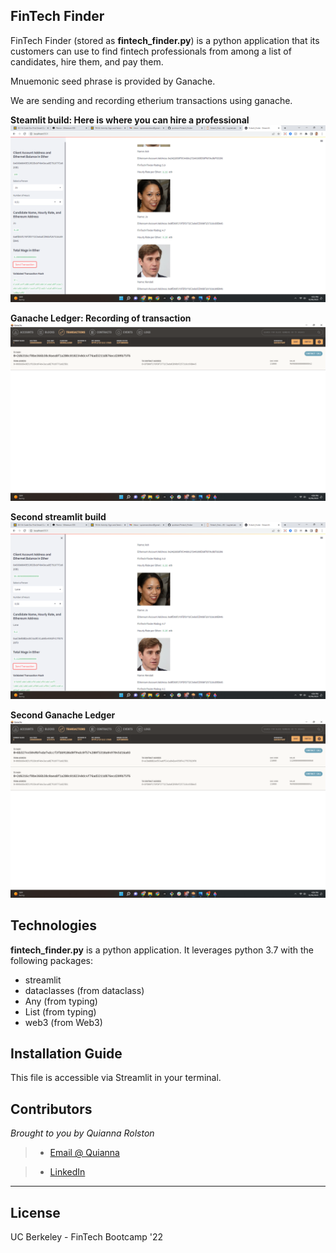 ## FinTech Finder

FinTech Finder (stored as **fintech_finder.py**) is a python application that its customers can use to find fintech professionals from among a list of candidates, hire them, and pay them.


Mnuemonic seed phrase is provided by Ganache.


We are sending and recording etherium transactions using ganache.

**Steamlit build: Here is where you can hire a professional**
![Streamlit build 1](Images/1.png)

**Ganache Ledger: Recording of transaction**
![Ganache 1](Images/2.png)


**Second streamlit build**
![Streamlit build 2](Images/3.png)


**Second Ganache Ledger**
![Ganache 2](Images/4.png)

## Technologies

**fintech_finder.py** is a python application. It leverages python 3.7 with the following packages:

* streamlit
* dataclasses (from dataclass)
* Any (from typing)
* List (from typing)
* web3 (from Web3)


## Installation Guide

This file is accessible via Streamlit in your terminal. 

## Contributors

*Brought to you by Quianna Rolston*
> * [Email @ Quianna](quiannarolston@gmail.com)

> * [LinkedIn](https://www.linkedin.com/in/quianna-rolston/)

---

## License

UC Berkeley - FinTech Bootcamp '22